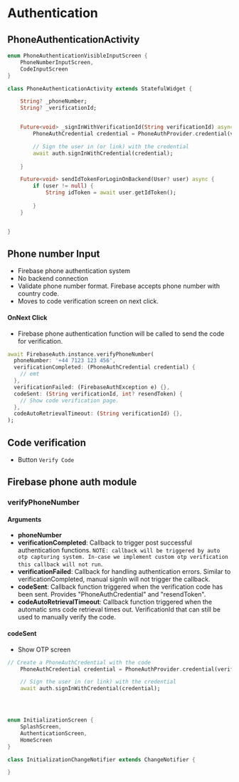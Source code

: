 # Authentication

## PhoneAuthenticationActivity
```dart
enum PhoneAuthenticationVisibleInputScreen {
    PhoneNumberInputScreen,
    CodeInputScreen
}

class PhoneAuthenticationActivity extends StatefulWidget {

    String? _phoneNumber;
    String? _verificationId;


    Future<void> _signInWithVerificationId(String verificationId) async {
        PhoneAuthCredential credential = PhoneAuthProvider.credential(verificationId: verificationId, smsCode: smsCode); 

        // Sign the user in (or link) with the credential
        await auth.signInWithCredential(credential);
        
    }

    Future<void> sendIdTokenForLoginOnBackend(User? user) async {
        if (user != null) {
            String idToken = await user.getIdToken();
            
        }
    }


}
```

## Phone number Input
- Firebase phone authentication system
- No backend connection
- Validate phone number format. Firebase accepts phone number with country code.
- Moves to code verification screen on next click.



#### OnNext Click
- Firebase phone authentication function will be called to send the code for verification.

```dart
await FirebaseAuth.instance.verifyPhoneNumber(
  phoneNumber: '+44 7123 123 456',
  verificationCompleted: (PhoneAuthCredential credential) {
    // emt
  },
  verificationFailed: (FirebaseAuthException e) {},
  codeSent: (String verificationId, int? resendToken) {
    // Show code verification page.
  },
  codeAutoRetrievalTimeout: (String verificationId) {},
);
```


## Code verification

- Button `Verify Code`


## Firebase phone auth module

### verifyPhoneNumber

#### Arguments
- **phoneNumber**
- **verificationCompleted**: Callback to trigger post successful authentication functions. `NOTE: callback will be triggered by auto otp capturing system. In-case we implement custom otp verification this callback will not run`.
- **verificationFailed**: Callback for handling authentication errors. Similar to verificationCompleted, manual signIn will not trigger the callback.
- **codeSent**: Callback function triggered when the verification code has been sent. Provides "PhoneAuthCredential" and "resendToken". 
- **codeAutoRetrievalTimeout**: Callback function triggered when the automatic sms code retrieval times out. VerificationId that can still be used to manually verify the code.

#### codeSent
- Show OTP screen 

```dart
// Create a PhoneAuthCredential with the code
    PhoneAuthCredential credential = PhoneAuthProvider.credential(verificationId: verificationId, smsCode: smsCode); 

    // Sign the user in (or link) with the credential
    await auth.signInWithCredential(credential);
```

```dart



enum InitializationScreen {
    SplashScreen,
    AuthenticationScreen,
    HomeScreen
}

class InitializationChangeNotifier extends ChangeNotifier {

}
```